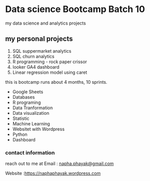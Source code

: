 # Data science Bootcamp Batch 10 
my data science and analytics projects

## my personal projects

1. SQL  suppermarket analytics
2. SQL churn analytics
3. R programming - rock paper crissor
4. looker GA4 dashboard
5.  Linear regression model using caret 

this is bootcamp runs about 4 months, 10  sprints.

- Google Sheets
- Databases
- R programing
- Data Tranformation
- Data visualization
- Statistic
- Machine Learning
- Websitet with Wordpress
- Python
- Dashboard

### contact information 
reach out to me at Email :  napha.phayak@gmail.com 

Website :https://naphaphayak.wordpress.com









